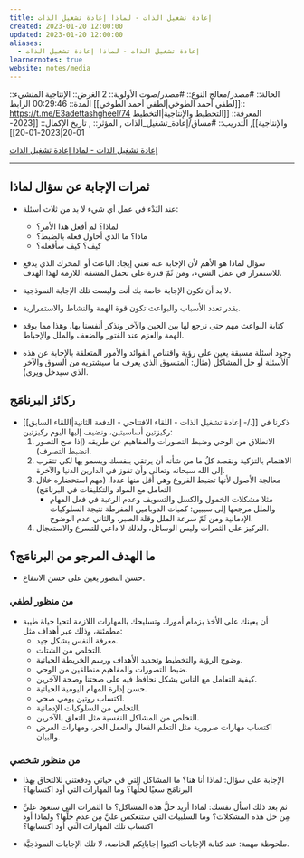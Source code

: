 ```yaml
---
title: إعادة تشغيل الذات - لماذا إعادة تشغيل الذات
created: 2023-01-20 12:00:00
updated: 2023-01-20 12:00:00
aliases:
  - إعادة تشغيل الذات - لماذا إعادة تشغيل الذات
learnernotes: true
website: notes/media
---
```


الحالة:: #مصدر/معالج
النوع:: #مصدر/صوت
اﻷولوية:: 2
الغرض:: الإنتاجية
المنشيء:: [[لطفي أحمد الطوخي|لطفي أحمد الطوخي]]
المدة:: 00:29:46
الرابط:: <https://t.me/E3adettashgheel/74>
المعرفة:: [[التخطيط واﻹنتاجية|التخطيط واﻹنتاجية]],
التدريب:: #مساق/إعادة_تشغيل_الذات ,
المؤثر:: ,
تاريخ اﻹكمال:: [[2023-01-20|2023-01-20]]

[إعادة تشغيل الذات - لماذا إعادة تشغيل الذات](https://t.me/E3adettashgheel/74)

---

## ثمرات اﻹجابة عن سؤال لماذا

- عند البَدْء في عمل أي شيء لا بد من ثلاث أسئلة:

  - لماذا؟ لم أفعل هذا اﻷمر؟
  - ماذا؟ ما الذي أحاول فعله بالضبط؟
  - كيف؟ كيف سأفعله؟

- سؤال لماذا هو الأهم لأن اﻹجابة عنه تعني إيجاد الباعث أو المحرك الذي يدفع للاستمرار في عمل الشيء، ومن ثَمّ قدرة على تحمل المشقة اللازمة لهذا الهدف.

- لا بد أن تكون الإجابة خاصة بك أنت وليست تلك الإجابة النموذجية.

- بقدر تعدد الأسباب والبواعث تكون قوة الهمة والنشاط والاستمرارية.

- كتابة البواعث مهم حتى نرجع لها بين الحين والآخر ونذكر أنفسنا بها، وهذا مما يوقد الهمة والعزم عند الفتور والضعف والملل واﻹحباط.

- وجود أسئلة مسبقة يعين على رؤية واقتناص الفوائد والأمور المتعلقة باﻹجابة عن هذه اﻷسئلة أو حل المشاكل (مثال: المتسوق الذي يعرف ما سيشتريه من السوق والآخر الذي سيدخل ويرى).

## ركائز البرنامَج

- ذكرنا في [[./- إعادة تشغيل الذات - اللقاء الافتتاحي - الدفعة الثانية|اللقاء السابق]] ركيزتين أساسيتين، ونضيف إليها اليوم ركيزتين:
  1. الانطلاق من الوحي وضبط التصورات والمفاهيم عن طريقه (إذا صح التصور انضبط التصرف).
  2. الاهتمام بالتزكية ونقصد كلُ ما من شأنه أن يرتقي بنفسك ويسمو بها لكي تتقرب إلى الله سبحانه وتعالى وأن تفوز في الدارين الدنيا والآخرة.
  3. معالجة الأصول ﻷنها تضبط الفروع وهي أقل منها عددا. (مهم استحضاره خلال التعامل مع المواد والتكليفات في البرنامَج)
     - مثلا مشكلات الخمول والكسل والتسويف وعدم الرغبة في فعل المهام والملل مرجعها إلى سببين: كميات الدوبامين المفرطة نتيجة السلوكيات الإدمانية ومن ثَمّ سرعة الملل وقلة الصبر، والثاني عدم الوضوح.
  4. التركيز على الثمرات وليس الوسائل، ولذلك لا داعي للتسرع والاستعجال.

## ما الهدف المرجو من البرنامَج؟

- حسن التصور يعين على حسن الانتفاع.

### من منظور لطفي

- أن يعينك على الأخذ بزمام أمورك وتسليحك بالمهارات اللازمة لتحيا حياة طيبة مطمئنة، وذلك عبر أهداف مثل:
  - معرفة النفس بشكل جيد.
  - التخلص من الشتات.
  - وضوح الرؤية والتخطيط وتحديد الأهداف ورسم الخريطة الحياتية.
  - ضبط التصورات والمفاهيم منطلقين من الوحي.
  - كيفية التعامل مع الناس بشكل نحافظ فيه على صحتنا وصحة الآخرين.
  - حسن إدارة المهام اليومية الحياتية.
  - اكتساب روتين يومي صحي.
  - التخلص من السلوكيات الإدمانية.
  - التخلص من المشاكل النفسية مثل التعلق بالآخرين.
  - اكتساب مهارات ضرورية مثل التعلم الفعال والعمل الحر، ومهارات العرض والبيان.

### من منظور شخصي

- الإجابة على سؤال: لماذا أنا هنا؟ ما المشاكل التي في حياتي ودفعتني للالتحاق بهذا البرنامَج سعيًا لحلِّها؟ وما المهارات التي أود اكتسابها؟

- ثم بعد ذلك اسأل نفسك: لماذا أريد حلَّ هذه المشاكل؟ ما الثمرات التي ستعود عليَّ مِن حل هذه المشكلات؟ وما السلبيات التي ستنعكس عليَّ مِن عدمِ حلِّها؟ ولماذا أود اكتساب تلك المهارات التي أود اكتسابها؟

- ملحوظة مهمة: عند كتابة الإجابات اكتبوا إجاباتِكم الخاصة، لا تلك الإجابات النموذجيَّة.

